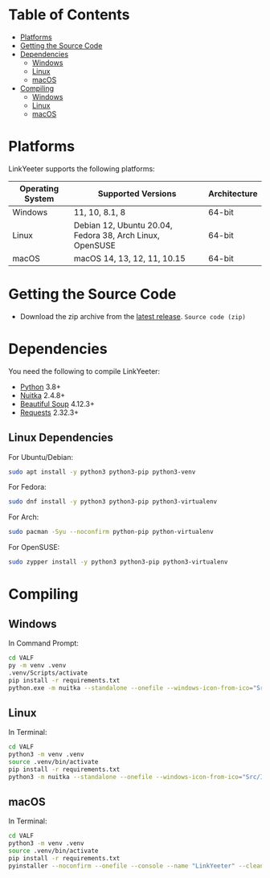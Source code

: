 # Table of Contents

- [Platforms](#platforms)
- [Getting the Source Code](#getting-the-source-code)
- [Dependencies](#dependencies)
  - [Windows](#dependencies)
  - [Linux](#linux-dependencies)
  - [macOS](#dependencies)
- [Compiling](#compiling)
  - [Windows](#windows-details)
  - [Linux](#linux-details)
  - [macOS](#macos-details)

# Platforms

LinkYeeter supports the following platforms:

| Operating System | Supported Versions                                       | Architecture |
|------------------|----------------------------------------------------------|--------------|
| Windows          | 11, 10, 8.1, 8                                           | 64-bit       |
| Linux            | Debian 12, Ubuntu 20.04, Fedora 38, Arch Linux, OpenSUSE | 64-bit       |
| macOS            | macOS 14, 13, 12, 11, 10.15                              | 64-bit       |

# Getting the Source Code

- Download the zip archive from the [latest release](https://github.com/VermeilChan/LinkYeeter/releases/latest). `Source code
(zip)`

# Dependencies

You need the following to compile LinkYeeter:

- [Python](https://www.python.org/) 3.8+
- [Nuitka](https://nuitka.net/) 2.4.8+
- [Beautiful Soup](https://pypi.org/project/beautifulsoup4/) 4.12.3+
- [Requests](https://pypi.org/project/requests/) 2.32.3+

## Linux Dependencies

For Ubuntu/Debian:
```sh
sudo apt install -y python3 python3-pip python3-venv
```
For Fedora:
```sh
sudo dnf install -y python3 python3-pip python3-virtualenv
```
For Arch:
```sh
sudo pacman -Syu --noconfirm python-pip python-virtualenv
```
For OpenSUSE:
```sh
sudo zypper install -y python3 python3-pip python3-virtualenv
```

# Compiling

## Windows

In Command Prompt:
```sh
cd VALF
py -m venv .venv
.venv/Scripts/activate
pip install -r requirements.txt
python.exe -m nuitka --standalone --onefile --windows-icon-from-ico="Src/Icon/LinkYeeter.ico" --python-flag=-O --python-flag=no_docstrings --python-flag=-S --python-flag=no_warnings --prefer-source-code --follow-imports --output-filename=LinkYeeter --remove-output --clang --jobs=4 --lto=auto --show-anti-bloat-changes --noinclude-setuptools-mode=error --noinclude-pytest-mode=warning --noinclude-unittest-mode=error --noinclude-default-mode=warning --include-data-file=Src/get_addons_links.py=./get_addons_links.py Src/interface.py
```

## Linux

In Terminal:
```sh
cd VALF
python3 -m venv .venv
source .venv/bin/activate
pip install -r requirements.txt
python3 -m nuitka --standalone --onefile --windows-icon-from-ico="Src/Icon/LinkYeeter.ico" --python-flag=-O --python-flag=no_docstrings --python-flag=-S --python-flag=no_warnings --prefer-source-code --follow-imports --output-filename=LinkYeeter --remove-output --clang --jobs=4 --lto=auto --linux-icon=Src/Icon/LinkYeeter.png --show-anti-bloat-changes --noinclude-setuptools-mode=error --noinclude-pytest-mode=warning --noinclude-unittest-mode=error --noinclude-default-mode=warning --include-data-file=Src/get_addons_links.py=./get_addons_links.py --include-data-file=browsers.json=./browsers.json Src/interface.py
```

## macOS

In Terminal:
```sh
cd VALF
python3 -m venv .venv
source .venv/bin/activate
pip install -r requirements.txt
pyinstaller --noconfirm --onefile --console --name "LinkYeeter" --clean --optimize "2" --strip --add-data "Src/get_addons.py:."  "Src/cli.py"
```